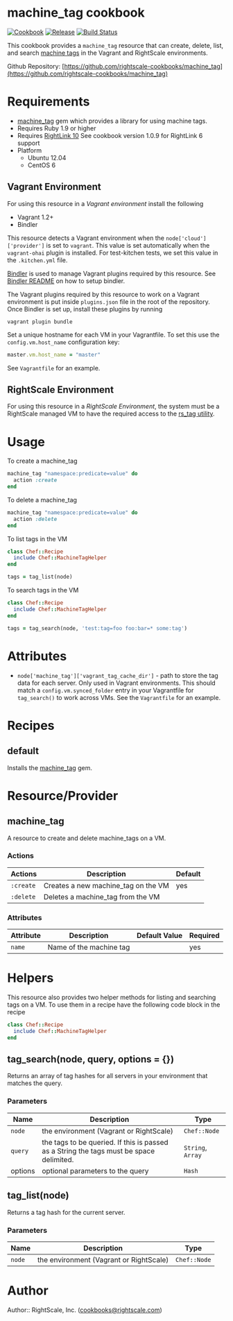 # machine_tag cookbook

[![Cookbook](https://img.shields.io/cookbook/v/machine_tag.svg?style=flat)][cookbook]
[![Release](https://img.shields.io/github/release/rightscale-cookbooks/machine_tag.svg?style=flat)][release]
[![Build Status](https://img.shields.io/travis/rightscale-cookbooks/machine_tag.svg?style=flat)][travis]

[cookbook]: https://supermarket.getchef.com/cookbooks/machine_tag
[release]: https://github.com/rightscale-cookbooks/machine_tag/releases/latest
[travis]: https://travis-ci.org/rightscale-cookbooks/machine_tag

This cookbook provides a `machine_tag` resource that can create, delete, list, and
search [machine tags][Tagging] in the Vagrant and RightScale environments. 

Github Repository: [https://github.com/rightscale-cookbooks/machine_tag](https://github.com/rightscale-cookbooks/machine_tag)

[Tagging]: http://support.rightscale.com/12-Guides/RightScale_101/06-Advanced_Concepts/Tagging

# Requirements

 * [machine_tag] gem which provides a library for using machine tags.
 * Requires Ruby 1.9 or higher
 * Requires [RightLink 10](http://docs.rightscale.com/rl10/) See cookbook version 1.0.9 for RightLink 6 support
 * Platform
   * Ubuntu 12.04
   * CentOS 6

[machine_tag]: https://rubygems.org/gems/machine_tag

## Vagrant Environment

For using this resource in a *Vagrant environment* install the following

 * Vagrant 1.2+
 * Bindler

This resource detects a Vagrant environment when the `node['cloud']['provider']` is set to
`vagrant`. This value is set automatically when the `vagrant-ohai` plugin is installed.
For test-kitchen tests, we set this value in the `.kitchen.yml` file.

[Bindler][Bindler] is used to manage Vagrant plugins required by this resource.
See [Bindler README][Bindler] on how to setup bindler.

[Bindler]: https://github.com/fgrehm/bindler

The Vagrant plugins required by this resource to work on a Vagrant environment
is put inside `plugins.json` file in the root of the repository. Once Bindler is set
up, install these plugins by running

```
vagrant plugin bundle
```

Set a unique hostname for each VM in your Vagrantfile. To set this use the
`config.vm.host_name` configuration key:

```ruby
master.vm.host_name = "master"
```
See `Vagrantfile` for an example.

## RightScale Environment

For using this resource in a *RightScale Environment*, the system must be a
RightScale managed VM to have the required access to the [rs_tag utility][rs_tag].

[rs_tag]: http://support.rightscale.com/12-Guides/RightLink/01-RightLink_Overview/RightLink_Command_Line_Utilities#rs_tag


# Usage

To create a machine_tag

```ruby
machine_tag "namespace:predicate=value" do
  action :create
end
```

To delete a machine_tag

```ruby
machine_tag "namespace:predicate=value" do
  action :delete
end
```

To list tags in the VM

```ruby
class Chef::Recipe
  include Chef::MachineTagHelper
end

tags = tag_list(node)
```

To search tags in the VM

```ruby
class Chef::Recipe
  include Chef::MachineTagHelper
end

tags = tag_search(node, 'test:tag=foo foo:bar=* some:tag')
```

# Attributes

* `node['machine_tag']['vagrant_tag_cache_dir']` - path to store the tag data for each server.
  Only used in Vagrant environments. This should match a `config.vm.synced_folder` entry in your Vagrantfile for
  `tag_search()` to work across VMs. See the `Vagrantfile` for an example.


# Recipes

## default

Installs the [machine_tag] gem.


# Resource/Provider

## machine_tag

A resource to create and delete machine_tags on a VM.

### Actions

| Actions | Description | Default |
| --- | --- | --- |
| `:create` | Creates a new machine_tag on the VM | yes |
| `:delete` | Deletes a machine_tag from the VM |  |

### Attributes

| Attribute | Description | Default Value | Required |
| --- | --- | --- | --- |
| `name` | Name of the machine tag |  | yes |


# Helpers

This resource also provides two helper methods for listing and searching tags on a VM.
To use them in a recipe have the following code block in the recipe

```ruby
class Chef::Recipe
  include Chef::MachineTagHelper
end
```

## tag_search(node, query, options = {})

Returns an array of tag hashes for all servers in your environment that matches the query.

### Parameters
| Name | Description | Type |
| --- | --- | --- |
| `node` | the environment (Vagrant or RightScale) | `Chef::Node` |
| `query` | the tags to be queried. If this is passed as a String the tags must be space delimited. | `String`, `Array` |
| options | optional parameters to the query | `Hash` |

## tag_list(node)

Returns a tag hash for the current server.

### Parameters
| Name | Description | Type |
| --- | --- | --- |
| `node` | the environment (Vagrant or RightScale) | `Chef::Node` |

# Author

Author:: RightScale, Inc. (<cookbooks@rightscale.com>)
